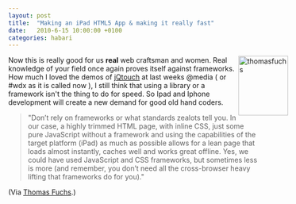 ```yaml
---
layout: post
title:  "Making an iPad HTML5 App & making it really fast"
date:   2010-6-15 10:00:00 +0100
categories: habari
---
```

<p><img src="http://wnas.nl/user/files/thomasfuchs_20100615070731.png" alt="thomasfuchs" title="thomasfuchs.png" border="0" width="100" height="120" style="float:right;margin-right:-60px" />Now this is really good for us <strong>real</strong> web craftsman and women. Real knowledge of your field once again proves itself against frameworks. How much I loved the demos of <a href="http://jqtouch.com/">jQtouch</a> at last weeks @media ( or #wdx as it is called now ), I still think that using a library or a framework isn't the thing to do for speed. So Ipad and Iphone development will create a new demand for good old hand coders.</p>
<blockquote><p>"Don’t rely on frameworks or what standards zealots tell you. In our case, a highly trimmed HTML page, with inline CSS, just some pure JavaScript without a framework and using the capabilities of the target platform (iPad) as much as possible allows for a lean page that loads almost instantly, caches well and works great offline. Yes, we could have used JavaScript and CSS frameworks, but sometimes less is more (and remember, you don’t need all the cross-browser heavy lifting that frameworks do for you)."</p></blockquote>
<p>(Via <a href="http://mir.aculo.us/2010/06/04/making-an-ipad-html5-app-making-it-really-fast/">Thomas Fuchs</a>.)</p>